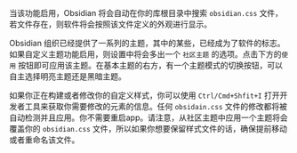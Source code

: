 当该功能启用，Obsidian 将会自动在你的库根目录中搜索 `obsidian.css` 文件，若文件存在，则软件将会按照该文件定义的外观进行显示。

Obsidian 组织已经提供了一系列的主题，其中的某些，已经成为了软件的标志。如果自定义主题功能启用，则设置中将会多出一个 `社区主题` 的选项。点击下方的`使用` 按钮即可应用该主题。在基本主题的右方，有一个主题模式的切换按钮，可以自主选择明亮主题还是黑暗主题。

如果你正在构建或者修改你的自定义样式，你可以使用 `Ctrl/Cmd+Shfit+I` 打开开发者工具来获取你需要修改的元素的信息。任何 `obsidain.css` 文件的修改都将被自动检测并且应用。你不需要重启app。请注意，从社区主题中应用一个主题将会覆盖你的 `obsidian.css` 文件，所以如果你想要保留样式文件的话，确保提前移动或者重命名该文件。

